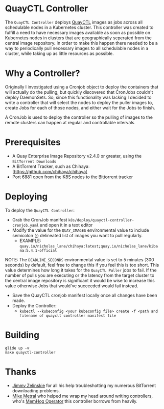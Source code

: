 # QuayCTL Controller

The `QuayCTL Controller` deploys [QuayCTL](https://github.com/coreos/quayctl) images as jobs across all schedulable nodes in a Kubernetes cluster. This controller was created to fulfill a need to have necessary images available as soon as possible on Kubernetes nodes in clusters that are geographically seperated from the central image repository. In order to make this happen there needed to be a way to periodically pull necessary images to all schedulable nodes in a cluster, while taking up as little resources as possible.

# Why a Controller?

Originally I investigated using a Cronjob object to deploy the containers that will actually do the pulling, but quickly discovered that CronJobs couldn't deploy DaemonSets. So, since this functionality was lacking I decided to write a controller that will select the nodes to deploy the puller images to, create Jobs for each of those nodes, and either wait for the Jobs to finish.

A CronJob is used to deploy the controller so the pulling of images to the remote clusters can happen at regular and controllable intervals.

# Prerequisites

* A Quay Enterprise Image Repository v2.4.0 or greater, using the `BitTorrent Downloads`
* A BitTorrent Tracker, such as Chihaya: [https://github.com/chihaya/chihaya]
* Port 6881 open from the K8S nodes to the Bittorrent tracker

# Deploying

To deploy the `QuayCTL Controller`:
* Grab the CronJob manifest `k8s/deploy/quayctl-controller-cronjob.yaml` and open it in a text editor
* Modify the value for the `QUAY_IMAGES` environmental value to include semicolon (;) delineated list of images you want to pull regularly.
  * EXAMPLE: `quay.io/nicholas_lane/chihaya:latest;quay.io/nicholas_lane/kibana:5.4.1-official`

NOTE: The `DEADLINE_SECONDS` environmental value is set to 5 minutes (300 seconds) by default, feel free to change this if you feel this is too short. This value determines how long it takes for the `QuayCTL Puller` jobs to fail. If the number of pulls you are executing or the latency from the target cluster to the central image repository is significant it would be wise to increase this value otherwise Jobs that would've succeeded would fail instead.

* Save the QuayCTL cronjob manifest locally once all changes have been made.
* Deploy the Controller:
  * `kubectl --kubeconfig <your kubeconfig file> create -f <path and filename of quayclt controller manifest file`

# Building

```
glide up -v
make quayctl-controller
```

# Thanks

* [Jimmy Zelinskie](https://github.com/jzelinskie) for all his help troubleshotting my numerous BitTorrent downloading problems.
* [Mike Metral](https://github.com/metral) who helped me wrap my head around writing controllers, who's [MemHog Operator](https://github.com/metral/memhog-operator) this controller borrows from heavily.

